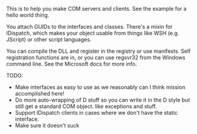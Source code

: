 This is to help you make COM servers and clients. See the example
for a hello world thing.

You attach GUIDs to the interfaces and classes. There's a mixin for
IDispatch, which makes your object usable from things like WSH (e.g.
JScript) or other script languages.

You can compile the DLL and register in the registry or use manifests.
Self registration functions are in, or you can use regsvr32 from the
Windows command line. See the Microsoft docs for more info.

TODO:
* Make interfaces as easy to use as we reasonably can I think mission accomplished here!
* Do more auto-wrapping of D stuff so you can write it in the D style but still get a standard COM object. like exceptions and stuff.
* Support IDispatch clients in cases where we don't have the static interface.
* Make sure it doesn't suck
